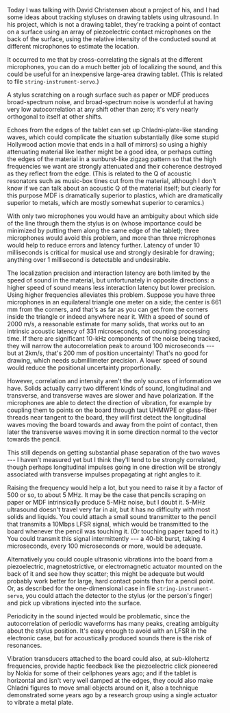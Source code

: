Today I was talking with David Christensen about a project of his, and
I had some ideas about tracking styluses on drawing tablets using
ultrasound.  In his project, which is not a drawing tablet, they're
tracking a point of contact on a surface using an array of
piezoelectric contact microphones on the back of the surface, using
the relative intensity of the conducted sound at different microphones
to estimate the location.

It occurred to me that by cross-correlating the signals at the
different microphones, you can do a much better job of localizing the
sound, and this could be useful for an inexpensive large-area drawing
tablet.  (This is related to file `string-instrument-servo`.)

A stylus scratching on a rough surface such as paper or MDF produces
broad-spectrum noise, and broad-spectrum noise is wonderful at having
very low autocorrelation at any shift other than zero; it's very
nearly orthogonal to itself at other shifts.

Echoes from the edges of the tablet can set up Chladni-plate-like
standing waves, which could complicate the situation substantially
(like some stupid Hollywood action movie that ends in a hall of
mirrors) so using a highly attenuating material like leather might be
a good idea, or perhaps cutting the edges of the material in a
sunburst-like zigzag pattern so that the high frequencies we want are
strongly attenuated and their coherence destroyed as they reflect from
the edge.  (This is related to the Q of acoustic resonators such as
music-box tines cut from the material, although I don't know if we can
talk about an acoustic Q of the material itself; but clearly for this
purpose MDF is dramatically superior to plastics, which are
dramatically superior to metals, which are mostly somewhat superior to
ceramics.)

With only two microphones you would have an ambiguity about which side
of the line through them the stylus is on (whose importance could be
minimized by putting them along the same edge of the tablet); three
microphones would avoid this problem, and more than three microphones
would help to reduce errors and latency further.  Latency of under 10
milliseconds is critical for musical use and strongly desirable for
drawing; anything over 1 millisecond is detectable and undesirable.

The localization precision and interaction latency are both limited by
the speed of sound in the material, but unfortunately in opposite
directions: a higher speed of sound means less interaction latency but
lower precision.  Using higher frequencies alleviates this problem.
Suppose you have three microphones in an equilateral triangle one
meter on a side; the center is 661 mm from the corners, and that's as
far as you can get from the corners inside the triangle or indeed
anywhere near it.  With a speed of sound of 2000 m/s, a reasonable
estimate for many solids, that works out to an intrinsic acoustic
latency of 331 microseconds, not counting processing time.  If there
are significant 10-kHz components of the noise being tracked, they
will narrow the autocorrelation peak to around 100 microseconds ---
but at 2km/s, that's 200 mm of position uncertainty!  That's no good
for drawing, which needs submillimeter precision.  A lower speed of
sound would reduce the positional uncertainty proportionally.

However, correlation and intensity aren't the only sources of
information we have.  Solids actually carry two different kinds of
sound, longitudinal and transverse, and transverse waves are slower
and have polarization.  If the microphones are able to detect the
direction of vibration, for example by coupling them to points on the
board through taut UHMWPE or glass-fiber threads near tangent to the
board, they will first detect the longitudinal waves moving the board
towards and away from the point of contact, then later the transverse
waves moving it in some direction normal to the vector towards the
pencil.

This still depends on getting substantial phase separation of the two
waves --- I haven't measured yet but I think they'll tend to be
strongly correlated, though perhaps longitudinal impulses going in one
direction will be strongly associated with transverse impulses
propagating at right angles to it.

Raising the frequency would help a lot, but you need to raise it by a
factor of 500 or so, to about 5 MHz.  It may be the case that pencils
scraping on paper or MDF intrinsically produce 5-MHz noise, but I
doubt it.  5-MHz ultrasound doesn't travel very far in air, but it has
no difficulty with most solids and liquids.  You could attach a small
sound transmitter to the pencil that transmits a 10Mbps LFSR signal,
which would be transmitted to the board whenever the pencil was
touching it.  (Or touching paper taped to it.)  You could transmit
this signal intermittently --- a 40-bit burst, taking 4 microseconds,
every 100 microseconds or more, would be adequate.

Alternatively you could couple ultrasonic vibrations into the board
from a piezoelectric, magnetostrictive, or electromagnetic actuator
mounted on the back of it and see how they scatter; this might be
adequate but would probably work better for large, hard contact points
than for a pencil point.  Or, as described for the one-dimensional
case in file `string-instrument-servo`, you could attach the detector
to the stylus (or the person's finger) and pick up vibrations injected
into the surface.

Periodicity in the sound injected would be problematic, since the
autocorrelation of periodic waveforms has many peaks, creating
ambiguity about the stylus position.  It's easy enough to avoid with
an LFSR in the electronic case, but for acoustically produced sounds
there is the risk of resonances.

Vibration transducers attached to the board could also, at
sub-kilohertz frequencies, provide haptic feedback like the
piezoelectric click pioneered by Nokia for some of their cellphones
years ago; and if the tablet is horizontal and isn't very well damped
at the edges, they could also make Chladni figures to move small
objects around on it, also a technique demonstrated some years ago by
a research group using a single actuator to vibrate a metal plate.
